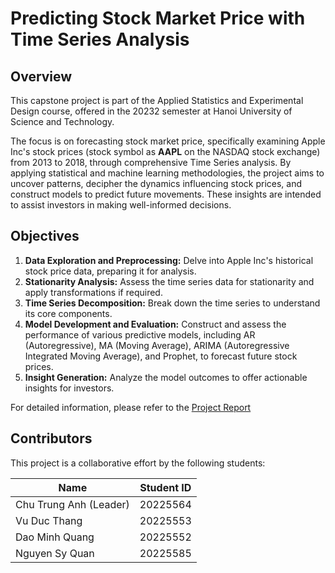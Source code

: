 # Predicting Stock Market Price with Time Series Analysis

## Overview

This capstone project is part of the Applied Statistics and Experimental Design course, offered in the 20232 semester at Hanoi University of Science and Technology. 

The focus is on forecasting stock market price, specifically examining 
Apple Inc's stock prices (stock symbol as **AAPL** on the NASDAQ stock exchange) from 2013 to 2018, 
through comprehensive Time Series analysis.
By applying statistical and machine learning methodologies, 
the project aims to uncover patterns, decipher the dynamics 
influencing stock prices, and construct models to predict future 
movements. These insights are intended to assist investors in 
making well-informed decisions.

## Objectives

1. **Data Exploration and Preprocessing:** Delve into Apple Inc's historical stock price data, preparing it for analysis.
2. **Stationarity Analysis:** Assess the time series data for stationarity and apply transformations if required.
3. **Time Series Decomposition:** Break down the time series to understand its core components.
4. **Model Development and Evaluation:** Construct and assess the performance of various predictive models, including AR (Autoregressive), MA (Moving Average), ARIMA (Autoregressive Integrated Moving Average), and Prophet, to forecast future stock prices.
5. **Insight Generation:** Analyze the model outcomes to offer actionable insights for investors.

For detailed information, please refer to the [Project Report]()

## Contributors

This project is a collaborative effort by the following students:

| Name                   | Student ID |
|------------------------|------------|
| Chu Trung Anh (Leader) | 20225564   |
| Vu Duc Thang           | 20225553   |
| Dao Minh Quang         | 20225552   |
| Nguyen Sy Quan         | 20225585   |